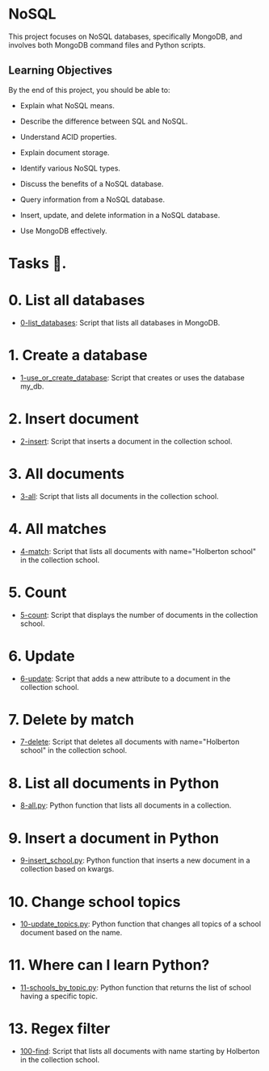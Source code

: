 # NoSQL

This project focuses on NoSQL databases, specifically MongoDB, and involves both MongoDB command files and Python scripts.

## Learning Objectives

By the end of this project, you should be able to:

  + Explain what NoSQL means.

  + Describe the difference between SQL and NoSQL.

  + Understand ACID properties.
	
  + Explain document storage.

  + Identify various NoSQL types.

  + Discuss the benefits of a NoSQL database.

  + Query information from a NoSQL database.

  + Insert, update, and delete information in a NoSQL database.

  + Use MongoDB effectively.

# Tasks 📃.

# 0. List all databases 

  + <u>[0-list_databases](https://github.com/Heshbon/alx-backend-storage/blob/master/0x01-NoSQL/0-list_databases)</u>: Script that lists all databases in MongoDB.

# 1. Create a database

  + <u>[1-use_or_create_database](https://github.com/Heshbon/alx-backend-storage/blob/master/0x01-NoSQL/1-use_or_create_database)</u>: Script that creates or uses the database my_db.

# 2. Insert document

  + <u>[2-insert](https://github.com/Heshbon/alx-backend-storage/blob/master/0x01-NoSQL/2-insert)</u>: Script that inserts a document in the collection school.

#  3. All documents

  + <u>[3-all](https://github.com/Heshbon/alx-backend-storage/blob/master/0x01-NoSQL/3-all)</u>: Script that lists all documents in the collection school.

# 4. All matches

  + <u>[4-match](https://github.com/Heshbon/alx-backend-storage/blob/master/0x01-NoSQL/4-match)</u>: Script that lists all documents with name="Holberton school" in the collection school.

# 5. Count

  + <u>[5-count](https://github.com/Heshbon/alx-backend-storage/blob/master/0x01-NoSQL/5-count)</u>: Script that displays the number of documents in the collection school.

# 6. Update

  + <u>[6-update](https://github.com/Heshbon/alx-backend-storage/blob/master/0x01-NoSQL/6-update)</u>: Script that adds a new attribute to a document in the collection school.

# 7. Delete by match

  + <u>[7-delete](https://github.com/Heshbon/alx-backend-storage/blob/master/0x01-NoSQL/7-delete)</u>: Script that deletes all documents with name="Holberton school" in the collection school.

# 8. List all documents in Python

  + <u>[8-all.py](https://github.com/Heshbon/alx-backend-storage/blob/master/0x01-NoSQL/8-all.py)</u>: Python function that lists all documents in a collection.

# 9. Insert a document in Python

  + <u>[9-insert_school.py](https://github.com/Heshbon/alx-backend-storage/blob/master/0x01-NoSQL/9-insert_school.py)</u>: Python function that inserts a new document in a collection based on kwargs.

# 10. Change school topics

  + <u>[10-update_topics.py](https://github.com/Heshbon/alx-backend-storage/blob/master/0x01-NoSQL/10-update_topics.py)</u>: Python function that changes all topics of a school document based on the name.

# 11. Where can I learn Python?

  + <u>[11-schools_by_topic.py](https://github.com/Heshbon/alx-backend-storage/blob/master/0x01-NoSQL/11-schools_by_topic.py)</u>: Python function that returns the list of school having a specific topic.

#  13. Regex filter

  + <u>[100-find](https://github.com/Heshbon/alx-backend-storage/blob/master/0x01-NoSQL/100-find)</u>: Script that lists all documents with name starting by Holberton in the collection school.
